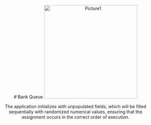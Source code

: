 <div align="center">
  # Bank Queue
<img src="https://i.imgur.com/ttA4zPB.png" alt="Picture1" width="300"/>
    <p>The application initializes with unpopulated fields, which will be filled sequentially with randomized numerical values, ensuring that the assignment occurs in the correct order of execution.</p>

</div>

